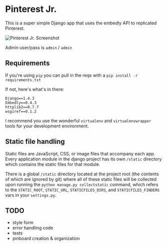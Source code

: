 # Pinterest Jr.

This is a super simple Django app that uses the embedly API to replicated Pinterest.

![Pinterest Jr. Screenshot](http://i.imgur.com/3PJki.png)

Admin user/pass is `admin` / `admin`

## Requirements

If you're using `pip` you can pull in the reqs with a `pip install -r requirements.txt`

If not, here's what's in there:

```
Django==1.4.3
Embedly==0.4.3
httplib2==0.7.7
wsgiref==0.1.2
```

I recommend you use the wonderful `virtualenv` and `virtualenvwrapper` tools for your development environment.

## Static file handling

Static files are JavaScript, CSS, or image files that accompany each app. Every application module in the django project has its own `/static` directory which contains the static files for that module.

There is a global `/static` directory located at the project root (the contents of which are ignored by git) where all of these static files will be collected upon running the `python manage.py collectstatic` command, which refers to the `STATIC_ROOT`, `STATIC_URL`, `STATICFILES_DIRS`, and `STATICFILES_FINDERS` vars in your `settings.py`.

## TODO

* style form
* error handling code
* tests
* pinboard creation & organization
